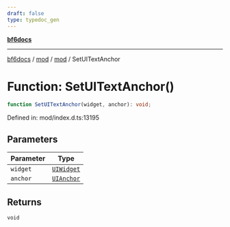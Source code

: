 ```yaml
---
draft: false
type: typedoc_gen
---
```


[**bf6docs**](../../../_index.md)

***

[bf6docs](../../../_index.md) / [mod](../../_index.md) / [mod](../_index.md) / SetUITextAnchor

# Function: SetUITextAnchor()

```ts
function SetUITextAnchor(widget, anchor): void;
```

Defined in: mod/index.d.ts:13195

## Parameters

| Parameter | Type |
| ------ | ------ |
| `widget` | [`UIWidget`](../UIWidget/_index.md) |
| `anchor` | [`UIAnchor`](../UIAnchor/_index.md) |

## Returns

`void`
